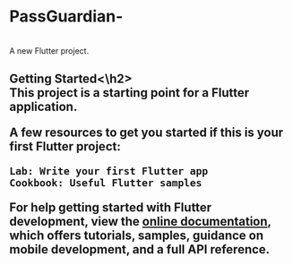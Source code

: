 # PassGuardian-
<br>
A new Flutter project.

<h2>Getting Started<\h2>
<br>
This project is a starting point for a Flutter application.

A few resources to get you started if this is your first Flutter project:

	Lab: Write your first Flutter app
	Cookbook: Useful Flutter samples
For help getting started with Flutter development, view the [online documentation](https://docs.flutter.dev/), which offers tutorials, samples, guidance on mobile development, and a full API reference.
